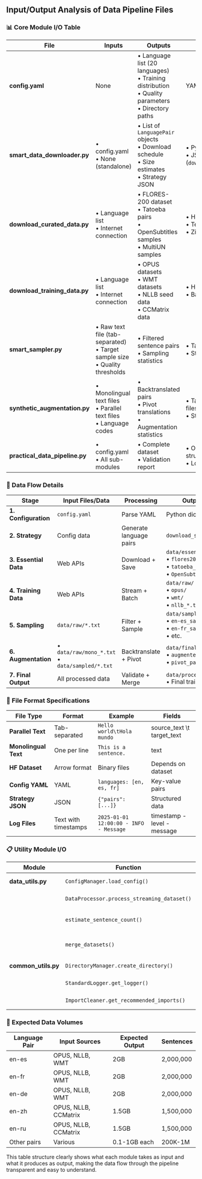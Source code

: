## Input/Output Analysis of Data Pipeline Files

### 📊 Core Module I/O Table

| File | Inputs | Outputs | Output Format |
|------|---------|----------|---------------|
| **config.yaml** | None | • Language list (20 languages)<br>• Training distribution<br>• Quality parameters<br>• Directory paths | YAML configuration |
| **smart_data_downloader.py** | • config.yaml<br>• None (standalone) | • List of `LanguagePair` objects<br>• Download schedule<br>• Size estimates<br>• Strategy JSON | • Python objects<br>• JSON file (`download_strategy.json`) |
| **download_curated_data.py** | • Language list<br>• Internet connection | • FLORES-200 dataset<br>• Tatoeba pairs<br>• OpenSubtitles samples<br>• MultiUN samples | • HF Dataset format<br>• Text files (.txt)<br>• Zipped files |
| **download_training_data.py** | • Language list<br>• Internet connection | • OPUS datasets<br>• WMT datasets<br>• NLLB seed data<br>• CCMatrix data | • HF Dataset format<br>• Batch files |
| **smart_sampler.py** | • Raw text file (tab-separated)<br>• Target sample size<br>• Quality thresholds | • Filtered sentence pairs<br>• Sampling statistics | • Tab-separated text file<br>• Statistics dict |
| **synthetic_augmentation.py** | • Monolingual text files<br>• Parallel text files<br>• Language codes | • Backtranslated pairs<br>• Pivot translations<br>• Augmentation statistics | • Tab-separated text files<br>• Statistics dict |
| **practical_data_pipeline.py** | • config.yaml<br>• All sub-modules | • Complete dataset<br>• Validation report | • Organized directory structure<br>• Log files |

### 📁 Data Flow Details

| Stage | Input Files/Data | Processing | Output Files | Size |
|-------|------------------|------------|--------------|------|
| **1. Configuration** | `config.yaml` | Parse YAML | Python dict | ~2KB |
| **2. Strategy** | Config data | Generate language pairs | `download_strategy.json` | ~10KB |
| **3. Essential Data** | Web APIs | Download + Save | `data/essential/`<br>• `flores200/`<br>• `tatoeba_en_*.txt`<br>• `OpenSubtitles_*.txt` | ~100MB |
| **4. Training Data** | Web APIs | Stream + Batch | `data/raw/`<br>• `opus/`<br>• `wmt/`<br>• `nllb_*.txt` | ~50GB |
| **5. Sampling** | `data/raw/*.txt` | Filter + Sample | `data/sampled/`<br>• `en-es_sampled.txt`<br>• `en-fr_sampled.txt`<br>• etc. | ~5GB |
| **6. Augmentation** | • `data/raw/mono_*.txt`<br>• `data/sampled/*.txt` | Backtranslate + Pivot | `data/final/`<br>• `augmented_*.txt`<br>• `pivot_pairs/*.txt` | ~3GB |
| **7. Final Output** | All processed data | Validate + Merge | `data/processed/`<br>• Final training corpus | ~8GB |

### 🔄 File Format Specifications

| File Type | Format | Example | Fields |
|-----------|---------|---------|---------|
| **Parallel Text** | Tab-separated | `Hello world\tHola mundo` | source_text \t target_text |
| **Monolingual Text** | One per line | `This is a sentence.` | text |
| **HF Dataset** | Arrow format | Binary files | Depends on dataset |
| **Config YAML** | YAML | `languages: [en, es, fr]` | Key-value pairs |
| **Strategy JSON** | JSON | `{"pairs": [...]}` | Structured data |
| **Log Files** | Text with timestamps | `2025-01-01 12:00:00 - INFO - Message` | timestamp - level - message |

### 📋 Utility Module I/O

| Module | Function | Input | Output |
|--------|----------|--------|---------|
| **data_utils.py** | `ConfigManager.load_config()` | YAML path | Config dict |
| | `DataProcessor.process_streaming_dataset()` | HF Dataset | Saved batches |
| | `estimate_sentence_count()` | Text file path | Integer count |
| | `merge_datasets()` | List of file paths | Single merged file |
| **common_utils.py** | `DirectoryManager.create_directory()` | Path string | Path object |
| | `StandardLogger.get_logger()` | Logger name | Logger instance |
| | `ImportCleaner.get_recommended_imports()` | Module type | Import statements |

### 🎯 Expected Data Volumes

| Language Pair | Input Sources | Expected Output | Sentences |
|---------------|---------------|-----------------|-----------|
| en-es | OPUS, NLLB, WMT | 2GB | 2,000,000 |
| en-fr | OPUS, NLLB, WMT | 2GB | 2,000,000 |
| en-de | OPUS, NLLB, WMT | 2GB | 2,000,000 |
| en-zh | OPUS, NLLB, CCMatrix | 1.5GB | 1,500,000 |
| en-ru | OPUS, NLLB, CCMatrix | 1.5GB | 1,500,000 |
| Other pairs | Various | 0.1-1GB each | 200K-1M |

This table structure clearly shows what each module takes as input and what it produces as output, making the data flow through the pipeline transparent and easy to understand.